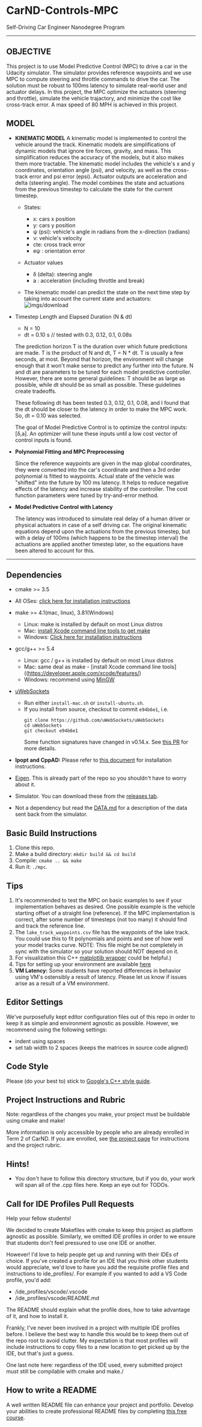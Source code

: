 # CarND-Controls-MPC
Self-Driving Car Engineer Nanodegree Program

---
## OBJECTIVE

This project is to use Model Predictive Control (MPC) to drive a car in the Udacity simulator. The simulator provides reference waypoints and we use MPC to compute steering and throttle commands to drive the car. The solution must be robust to 100ms latency to simulate real-world user and actuator delays. In this project, the MPC optimize the actuators (steering and throttle), simulate the vehicle trajactory, and minimize the cost like cross-track error. A max speed of 80 MPH is achieved in this project.

##  MODEL

* **KINEMATIC MODEL**
  A kinematic model is implemented to control the vehicle around the track. Kinematic models are simplifications of dynamic models that ignore tire forces, gravity, and mass. This simplification reduces the accuracy of the models, but it also makes them more tractable. The kinematic model includes the vehicle's x and y coordinates, orientation angle (psi), and velocity, as well as the cross-track error and psi error (epsi). Actuator outputs are acceleration and delta (steering angle). The model combines the state and actuations from the previous timestep to calculate the state for the current timestep.

  * States:
	* x: cars x position
    * y: cars y position
    * ψ (psi): vehicle's angle in radians from the x-direction (radians)
    * ν: vehicle's velocity
    * cte: cross track error
    * eψ : orientation error

  * Actuator values
  	* δ (delta): steering angle
  	* a : acceleration (including throttle and break)

  * The kinematic model can predict the state on the next time step by taking into account the current state and actuators:
   ![imgs/download](https://github.com/vinaykashya/Model-Predictive-Controller/blob/master/imgs/download.png)

* Timestep Length and Elapsed Duration (N & dt)

  * N = 10
  * dt = 0.10 s // tested with 0.3, 0.12, 0.1, 0.08s

   The prediction horizon T is the duration over which future predictions are made. T is the product of N and dt, T = N * dt. T is usually a few seconds, at most. Beyond that horizon, the environment will change enough that it won't make sense to predict any further into the future. N and dt are parameters to be tuned for each model predictive controller. However, there are some general guidelines: T should be as large as possible, while dt should be as small as possible. These guidelines create tradeoffs.

   These following dt has been tested 0.3, 0.12, 0.1, 0.08, and I found that the dt should be closer to the latency in order to make the MPC work. So, dt = 0.10 was selected.

   The goal of Model Predictive Control is to optimize the control inputs: [δ,a]. An optimizer will tune these inputs until a low cost vector of control inputs is found.

* **Polynomial Fitting and MPC Preprocessing**

   Since the reference waypoints are given in the map global coordinates, they were converted into the car's coordinate and then a 3rd order polynomial is fitted to waypoints. Actual state of the vehicle was "shifted" into the future by 100 ms latency. It helps to reduce negative effects of the latency and increase stability of the controller. The cost function parameters were tuned by try-and-error method.

* **Model Predictive Control with Latency**

   The latency was introduced to simulate real delay of a human driver or physical actuators in case of a self driving car. The original kinematic equations depend upon the actuations from the previous timestep, but with a delay of 100ms (which happens to be the timestep interval) the actuations are applied another timestep later, so the equations have been altered to account for this.


---
## Dependencies

* cmake >= 3.5
 * All OSes: [click here for installation instructions](https://cmake.org/install/)
* make >= 4.1(mac, linux), 3.81(Windows)
  * Linux: make is installed by default on most Linux distros
  * Mac: [install Xcode command line tools to get make](https://developer.apple.com/xcode/features/)
  * Windows: [Click here for installation instructions](http://gnuwin32.sourceforge.net/packages/make.htm)
* gcc/g++ >= 5.4
  * Linux: gcc / g++ is installed by default on most Linux distros
  * Mac: same deal as make - [install Xcode command line tools]((https://developer.apple.com/xcode/features/)
  * Windows: recommend using [MinGW](http://www.mingw.org/)
* [uWebSockets](https://github.com/uWebSockets/uWebSockets)
  * Run either `install-mac.sh` or `install-ubuntu.sh`.
  * If you install from source, checkout to commit `e94b6e1`, i.e.
    ```
    git clone https://github.com/uWebSockets/uWebSockets
    cd uWebSockets
    git checkout e94b6e1
    ```
    Some function signatures have changed in v0.14.x. See [this PR](https://github.com/udacity/CarND-MPC-Project/pull/3) for more details.

* **Ipopt and CppAD:** Please refer to [this document](https://github.com/udacity/CarND-MPC-Project/blob/master/install_Ipopt_CppAD.md) for installation instructions.
* [Eigen](http://eigen.tuxfamily.org/index.php?title=Main_Page). This is already part of the repo so you shouldn't have to worry about it.
* Simulator. You can download these from the [releases tab](https://github.com/udacity/self-driving-car-sim/releases).
* Not a dependency but read the [DATA.md](./DATA.md) for a description of the data sent back from the simulator.


## Basic Build Instructions

1. Clone this repo.
2. Make a build directory: `mkdir build && cd build`
3. Compile: `cmake .. && make`
4. Run it: `./mpc`.

## Tips

1. It's recommended to test the MPC on basic examples to see if your implementation behaves as desired. One possible example
  is the vehicle starting offset of a straight line (reference). If the MPC implementation is correct, after some number of timesteps
  (not too many) it should find and track the reference line.
2. The `lake_track_waypoints.csv` file has the waypoints of the lake track. You could use this to fit polynomials and points and see of how well your model tracks curve. NOTE: This file might be not completely in sync with the simulator so your solution should NOT depend on it.
3. For visualization this C++ [matplotlib wrapper](https://github.com/lava/matplotlib-cpp) could be helpful.)
4. Tips for setting up your environment are available [here](https://classroom.udacity.com/nanodegrees/nd013/parts/40f38239-66b6-46ec-ae68-03afd8a601c8/modules/0949fca6-b379-42af-a919-ee50aa304e6a/lessons/f758c44c-5e40-4e01-93b5-1a82aa4e044f/concepts/23d376c7-0195-4276-bdf0-e02f1f3c665d)
5. **VM Latency:** Some students have reported differences in behavior using VM's ostensibly a result of latency.  Please let us know if issues arise as a result of a VM environment.

## Editor Settings

We've purposefully kept editor configuration files out of this repo in order to
keep it as simple and environment agnostic as possible. However, we recommend
using the following settings:

* indent using spaces
* set tab width to 2 spaces (keeps the matrices in source code aligned)

## Code Style

Please (do your best to) stick to [Google's C++ style guide](https://google.github.io/styleguide/cppguide.html).

## Project Instructions and Rubric

Note: regardless of the changes you make, your project must be buildable using
cmake and make!

More information is only accessible by people who are already enrolled in Term 2
of CarND. If you are enrolled, see [the project page](https://classroom.udacity.com/nanodegrees/nd013/parts/40f38239-66b6-46ec-ae68-03afd8a601c8/modules/f1820894-8322-4bb3-81aa-b26b3c6dcbaf/lessons/b1ff3be0-c904-438e-aad3-2b5379f0e0c3/concepts/1a2255a0-e23c-44cf-8d41-39b8a3c8264a)
for instructions and the project rubric.

## Hints!

* You don't have to follow this directory structure, but if you do, your work
  will span all of the .cpp files here. Keep an eye out for TODOs.

## Call for IDE Profiles Pull Requests

Help your fellow students!

We decided to create Makefiles with cmake to keep this project as platform
agnostic as possible. Similarly, we omitted IDE profiles in order to we ensure
that students don't feel pressured to use one IDE or another.

However! I'd love to help people get up and running with their IDEs of choice.
If you've created a profile for an IDE that you think other students would
appreciate, we'd love to have you add the requisite profile files and
instructions to ide_profiles/. For example if you wanted to add a VS Code
profile, you'd add:

* /ide_profiles/vscode/.vscode
* /ide_profiles/vscode/README.md

The README should explain what the profile does, how to take advantage of it,
and how to install it.

Frankly, I've never been involved in a project with multiple IDE profiles
before. I believe the best way to handle this would be to keep them out of the
repo root to avoid clutter. My expectation is that most profiles will include
instructions to copy files to a new location to get picked up by the IDE, but
that's just a guess.

One last note here: regardless of the IDE used, every submitted project must
still be compilable with cmake and make./

## How to write a README
A well written README file can enhance your project and portfolio.  Develop your abilities to create professional README files by completing [this free course](https://www.udacity.com/course/writing-readmes--ud777).